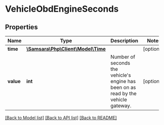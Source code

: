 # VehicleObdEngineSeconds

## Properties
Name | Type | Description | Notes
------------ | ------------- | ------------- | -------------
**time** | [**\Samsara\Php\Client\Model\Time**](Time.md) |  | [optional] 
**value** | **int** | Number of seconds the vehicle&#x27;s engine has been on as read by the vehicle gateway. | [optional] 

[[Back to Model list]](../../README.md#documentation-for-models) [[Back to API list]](../../README.md#documentation-for-api-endpoints) [[Back to README]](../../README.md)

